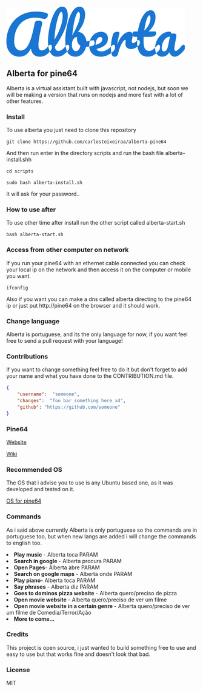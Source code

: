 ![logo](https://raw.githubusercontent.com/carlosteixeiraa/alberta-pine64/master/graphics/logo.png)


## Alberta for pine64

Alberta is a virtual assistant built with javascript, not nodejs, but soon we will be making a version that runs on nodejs and more fast with a lot of other features.

### Install

To use alberta you just need to clone this repository

```
git clone https://github.com/carlosteixeiraa/alberta-pine64
```

And then run enter in the directory scripts and run the bash file alberta-install.shh

```
cd scripts
```
```
sudo bash alberta-install.sh
```

It will ask for your password..

### How to use after

To use other time after install run the other script called alberta-start.sh

```
bash alberta-start.sh
```

### Access from other computer on network

If you run your pine64 with an ethernet cable connected you can check your local ip on the network and then access it on the computer or mobile you want.

```
ifconfig
```

Also if you want you can make a dns called alberta directing to the pine64 ip or just put http://pine64 on the browser and it should work.

### Change language

Alberta is portuguese, and its the only language for now, if you want feel free to send a pull request with your language!

### Contributions
If you want to change something feel free to do it but don't forget to add your name and what you have done to the CONTRIBUTION.md file.

```json
{
	"username":  "someone",
	"changes":  "foo bar something here xd",
	"github": "https://github.com/someone"
}
```

### Pine64

[Website](https://www.pine64.org) 

[Wiki](http://wiki.pine64.org/index.php/Main_Page) 

### Recommended OS
The OS that i advise you to use is any Ubuntu based one, as it was developed and tested on it.

[OS for pine64](http://wiki.pine64.org/index.php/Pine_A64_Software_Release) 

### Commands

As i said above currently Alberta is only portuguese so the commands are in portuguese too, but when new langs are added i will change the commands to english too.

<li><b>Play music</b> - Alberta toca PARAM</li>
<li><b>Search in google</b> - Alberta procura PARAM</li>
<li><b>Open Pages</b>- Alberta abre PARAM</li>
<li><b>Search on google maps</b> - Alberta onde PARAM</li>
<li><b>Play piano</b>- Alberta toca PARAM</li>
<li><b>Say phrases</b> - Alberta diz PARAM</li>
<li><b>Goes to dominos pizza website</b> - Alberta quero/preciso de pizza</li>
<li><b>Open movie website</b> - Alberta quero/preciso de ver um filme</li>
<li><b>Open movie website in a certain genre</b> - Alberta quero/preciso de ver um filme de Comedia/Terror/Ação</li>
<li><b>More to come...</b></li>

### Credits
This project is open source, i just wanted to build something free to use and easy to use but that works fine and doesn't look that bad.

### License
MIT
